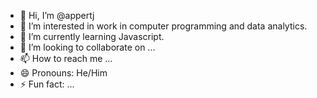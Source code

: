 - 👋 Hi, I’m @appertj
- 👀 I’m interested in work in computer programming and data analytics.
- 🌱 I’m currently learning Javascript.
- 💞️ I’m looking to collaborate on ...
- 📫 How to reach me ...
- 😄 Pronouns: He/Him
- ⚡ Fun fact: ...

<!---
appertj/appertj is a ✨ special ✨ repository because its `README.md` (this file) appears on your GitHub profile.
You can click the Preview link to take a look at your changes.
--->
